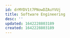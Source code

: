 ```yaml
---
id: drMYDV1t7PNowDZAuYVUj
title: Software Engineering
desc: ''
updated: 1642228803189
created: 1642228803189
---
```


